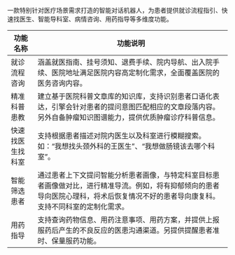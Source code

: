 一款特别针对医疗场景需求打造的智能对话机器人，为患者提供就诊流程指引、快速找医生、智能导科室、病情咨询、用药指导等多维度功能。


| 功能名称 | 功能说明|
|---------|---------|
| 就诊流程咨询 | 涵盖就医指南、挂号须知、退费手续、院内导航、出入院手续、医院地址满足医院内容高定制化需求，全面覆盖医院的医务咨询内容。 |
|精准科普患教|建立基于医院科普文章库的知识库，支持识别患者口语化表达，引擎会针对患者的提问意图匹配相应的文章段落内容。另外自备肿瘤知识图谱能力，提供优质肿瘤诊疗科普信息。|
|快速找医生找科室|支持根据患者描述对院内医生以及科室进行模糊搜索。如：“我想找头颈外科的王医生”、“我想做肠镜该去哪个科室”。|
|智能筛选患者|通过患者上下文提问智能分析患者画像，与特定科室目标患者画像做对比，进行精准导流。例如，将有抑郁倾向的患者导向医院心理科，将术后恢复情况不好的患者导向康复科。支持不同科室的定制化需求。|
|用药指导|支持查询药物信息、用药注意事项、用药方案，并提供上报服药后产生的不良反应的医患沟通渠道。另提供提醒患者准时、保量服药功能。|
